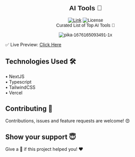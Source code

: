 <div align="center" style="font-family:'Montserrat', sans-serif;">
  
## AI Tools 🤖

  [![Link](https://img.shields.io/badge/Website-Link-yellow)](https://tools-ai.vercel.app/) ![License](https://img.shields.io/badge/Open%20Source-%E2%9D%A4%EF%B8%8F-red) <br/>
  Curated List of Top AI Tools 🧠
  
  
![pika-1676165093491-1x](https://user-images.githubusercontent.com/83513144/218288654-86cf1eec-1aa1-4376-b4d5-e9e85e16d246.png)
</div>
✅ Live Preview: <a href="https://tools-ai.vercel.app/" target="_BLANK">Click Here</a>

## Technologies Used 🛠

  • NextJS<br/>
  • Typescript<br/>
  • TailwindCSS<br/>
  • Vercel

## Contributing 🤝

Contributions, issues and feature requests are welcome! 😍

## Show your support 😇

Give a 🌟 if this project helped you! ❤️

